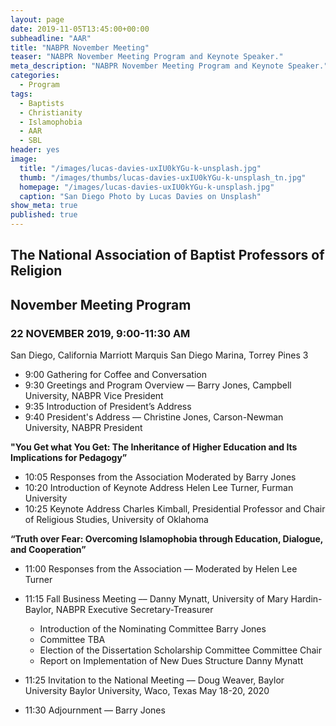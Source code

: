 ```yaml
---
layout: page
date: 2019-11-05T13:45:00+00:00
subheadline: "AAR"
title: "NABPR November Meeting"
teaser: "NABPR November Meeting Program and Keynote Speaker."
meta_description: "NABPR November Meeting Program and Keynote Speaker."
categories:
  - Program
tags:
  - Baptists
  - Christianity
  - Islamophobia
  - AAR
  - SBL
header: yes
image:
  title: "/images/lucas-davies-uxIU0kYGu-k-unsplash.jpg"
  thumb: "/images/thumbs/lucas-davies-uxIU0kYGu-k-unsplash_tn.jpg"
  homepage: "/images/lucas-davies-uxIU0kYGu-k-unsplash.jpg"
  caption: "San Diego Photo by Lucas Davies on Unsplash"
show_meta: true
published: true
---
```


## The National Association of Baptist Professors of Religion 
## November Meeting Program
### 22 NOVEMBER 2019, 9:00-11:30 AM
San Diego, California
Marriott Marquis San Diego Marina, Torrey Pines 3

- 9:00 Gathering for Coffee and Conversation
- 9:30 Greetings and Program Overview –– Barry Jones, Campbell University, NABPR Vice President
- 9:35 Introduction of President’s Address
- 9:40 President's Address –– Christine Jones, Carson-Newman University, NABPR President

**"You Get what You Get: The Inheritance of Higher Education and Its Implications for Pedagogy”**

- 10:05 Responses from the Association Moderated by Barry Jones
- 10:20 Introduction of Keynote Address 		           Helen Lee Turner, Furman University
- 10:25 Keynote Address 							         Charles Kimball, Presidential Professor and Chair of Religious Studies, University of Oklahoma

**“Truth over Fear: Overcoming Islamophobia through Education, Dialogue, and Cooperation”**

- 11:00 Responses from the Association –– Moderated by Helen Lee Turner
- 11:15 Fall Business Meeting –– Danny Mynatt, University of Mary Hardin-Baylor, NABPR Executive Secretary-Treasurer
  -	Introduction of the Nominating Committee	Barry Jones
  -	Committee TBA
  -	Election of the Dissertation Scholarship Committee	Committee Chair
  -	Report on Implementation of New Dues Structure	Danny Mynatt

- 11:25 Invitation to the National Meeting –– Doug Weaver, Baylor University
Baylor University, Waco, Texas May 18-20, 2020
- 11:30 Adjournment –– Barry Jones
